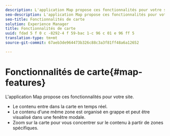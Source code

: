 ```yaml
---
description: L'application Map propose ces fonctionnalités pour votre site.
seo-description: L'application Map propose ces fonctionnalités pour votre site.
seo-title: Fonctionnalités de carte
solution: Experience Manager
title: Fonctionnalités de carte
uuid: fdad 5 f 0 c -8292-4 f 59-bac 1-c 96 c 01 e 96 ff 5
translation-type: tm+mt
source-git-commit: 67aeb3de964473b326c88c3a3f81ff48a6a12652

---
```



# Fonctionnalités de carte{#map-features}

L&#39;application Map propose ces fonctionnalités pour votre site.



* Le contenu entre dans la carte en temps réel.
* Le contenu d&#39;une même zone est organisé en grappe et peut être visualisé dans une fenêtre modale.
* Zoom sur la carte pour vous concentrer sur le contenu à partir de zones spécifiques.

